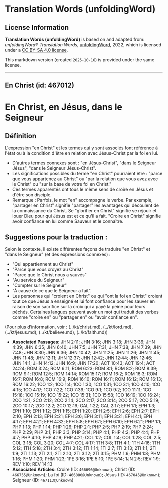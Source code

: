 # Translation Words (unfoldingWord)

## License Information

**Translation Words (unfoldingWord)** is based on and adapted from: _unfoldingWord® Translation Words_, [unfoldingWord](https://unfoldingword.org/utw), 2022, which is licensed under a [CC BY-SA 4.0 license](https://creativecommons.org/licenses/by-sa/4.0/legalcode.en).

This markdown version (created `2025-10-16`) is provided under the same license.



--------------------------------

## En Christ (id: 467012)

En Christ, en Jésus, dans le Seigneur
=====================================

Définition
----------

L'expression "en Christ" et les termes qui y sont associés font référence à l'état ou à la condition d'être en relation avec Jésus\-Christ par la foi en lui.

* D'autres termes connexes sont : "en Jésus\-Christ", "dans le Seigneur Jésus", "dans le Seigneur Jésus\-Christ".
* Les significations possibles du terme "en Christ" pourraient être : "parce que vous appartenez au Christ" ou "par la relation que vous avez avec le Christ" ou "sur la base de votre foi en Christ."
* Ces termes apparentés ont tous le même sens de croire en Jésus et d'être son disciple.
* Remarque : Parfois, le mot "en" accompagne le verbe. Par exemple, "partager en Christ" signifie "partager" les avantages qui découlent de la connaissance du Christ. Se "glorifier en Christ" signifie se réjouir et louer Dieu pour qui Jésus est et ce qu'il a fait. "Croire en Christ" signifie avoir confiance en lui comme Sauveur et le connaître.

Suggestions pour la traduction :
--------------------------------

Selon le contexte, il existe différentes façons de traduire "en Christ" et "dans le Seigneur" (et des expressions connexes) :

* "Qui appartiennent au Christ"
* "Parce que vous croyez au Christ"
* "Parce que le Christ nous a sauvés"
* "Au service du Seigneur"
* "Compter sur le Seigneur"
* "À cause de ce que le Seigneur a fait".
* Les personnes qui "croient en Christ" ou qui "ont la foi en Christ" croient tout ce que Jésus a enseigné et lui font confiance pour les sauver en raison de son sacrifice sur la croix qui a payé la peine pour leurs péchés. Certaines langues peuvent avoir un mot qui traduit des verbes comme "croire en" ou "partager en" ou "avoir confiance en".

(Pour plus d’information, voir : (../kt/christ.md), (../kt/lord.md), (../kt/jesus.md), (../kt/believe.md), (../kt/faith.md))

* **Associated Passages:** JHN 2:11; JHN 3:16; JHN 3:18; JHN 3:36; JHN 4:39; JHN 6:35; JHN 6:40; JHN 7:5; JHN 7:31; JHN 7:38; JHN 7:39; JHN 7:48; JHN 8:30; JHN 9:36; JHN 10:42; JHN 11:25; JHN 11:26; JHN 11:45; JHN 11:48; JHN 12:11; JHN 12:37; JHN 12:42; JHN 12:44; JHN 12:46; JHN 14:1; JHN 14:12; JHN 16:9; JHN 17:20; ACT 10:43; ACT 19:4; ACT 24:24; ROM 3:24; ROM 6:11; ROM 6:23; ROM 8:1; ROM 8:2; ROM 8:39; ROM 9:1; ROM 12:5; ROM 14:14; ROM 15:17; ROM 16:2; ROM 16:3; ROM 16:7; ROM 16:8; ROM 16:9; ROM 16:10; ROM 16:11; ROM 16:12; ROM 16:13; ROM 16:22; 1CO 1:2; 1CO 1:4; 1CO 1:30; 1CO 1:31; 1CO 3:1; 1CO 4:10; 1CO 4:15; 1CO 4:17; 1CO 7:22; 1CO 7:39; 1CO 9:1; 1CO 9:2; 1CO 11:11; 1CO 15:18; 1CO 15:19; 1CO 15:22; 1CO 15:31; 1CO 15:58; 1CO 16:19; 1CO 16:24; 2CO 1:21; 2CO 2:12; 2CO 2:14; 2CO 2:17; 2CO 3:14; 2CO 5:17; 2CO 5:19; 2CO 10:17; 2CO 12:2; 2CO 12:19; GAL 1:22; GAL 2:17; EPH 1:1; EPH 1:3; EPH 1:10; EPH 1:12; EPH 1:15; EPH 1:20; EPH 2:5; EPH 2:6; EPH 2:7; EPH 2:10; EPH 2:13; EPH 2:21; EPH 3:6; EPH 3:11; EPH 3:21; EPH 4:1; EPH 4:17; EPH 4:21; EPH 4:32; EPH 5:8; EPH 6:1; EPH 6:10; EPH 6:21; PHP 1:1; PHP 1:13; PHP 1:14; PHP 1:26; PHP 2:1; PHP 2:5; PHP 2:19; PHP 2:24; PHP 2:29; PHP 3:1; PHP 3:3; PHP 3:14; PHP 4:1; PHP 4:2; PHP 4:4; PHP 4:7; PHP 4:10; PHP 4:19; PHP 4:21; COL 1:2; COL 1:4; COL 1:28; COL 2:5; COL 3:18; COL 3:20; COL 4:7; COL 4:17; 1TH 3:8; 1TH 4:1; 1TH 4:16; 1TH 5:12; 1TH 5:18; 2TH 3:4; 2TH 3:12; 1TI 1:14; 1TI 2:7; 1TI 3:13; 2TI 1:1; 2TI 1:9; 2TI 1:13; 2TI 2:1; 2TI 2:10; 2TI 3:12; 2TI 3:15; PHM 1:6; PHM 1:8; PHM 1:16; PHM 1:20; PHM 1:23; 1PE 3:16; 1PE 5:10; 1PE 5:14; 1JN 2:5; REV 1:9; REV 1:10; REV 14:13
* **Associated Articles:** Croire (ID: `466696@Unknown`); Christ (ID: `466755@Unknown`); La foi (ID: `466880@Unknown`); Jésus (ID: `467045@Unknown`); Seigneur (ID: `467113@Unknown`)


